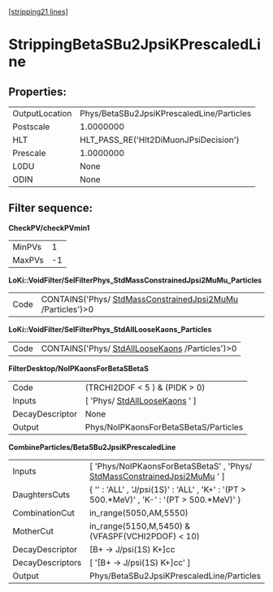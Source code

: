 [[stripping21 lines]](./stripping21-leptonic)

# StrippingBetaSBu2JpsiKPrescaledLine

## Properties:

|                |                                           |
|----------------|-------------------------------------------|
| OutputLocation | Phys/BetaSBu2JpsiKPrescaledLine/Particles |
| Postscale      | 1.0000000                                 |
| HLT            | HLT_PASS_RE('Hlt2DiMuonJPsiDecision')     |
| Prescale       | 1.0000000                                 |
| L0DU           | None                                      |
| ODIN           | None                                      |

## Filter sequence:

**CheckPV/checkPVmin1**

|        |     |
|--------|-----|
| MinPVs | 1   |
| MaxPVs | -1  |

**LoKi::VoidFilter/SelFilterPhys_StdMassConstrainedJpsi2MuMu_Particles**

|      |                                                                                                          |
|------|----------------------------------------------------------------------------------------------------------|
| Code | CONTAINS('Phys/ [StdMassConstrainedJpsi2MuMu](./stripping21-stdmassconstrainedjpsi2mumu) /Particles')\>0 |

**LoKi::VoidFilter/SelFilterPhys_StdAllLooseKaons_Particles**

|      |                                                                                    |
|------|------------------------------------------------------------------------------------|
| Code | CONTAINS('Phys/ [StdAllLooseKaons](./stripping21-stdallloosekaons) /Particles')\>0 |

**FilterDesktop/NoIPKaonsForBetaSBetaS**

|                 |                                                                   |
|-----------------|-------------------------------------------------------------------|
| Code            | (TRCHI2DOF \< 5 ) & (PIDK \> 0)                                   |
| Inputs          | [ 'Phys/ [StdAllLooseKaons](./stripping21-stdallloosekaons) ' ] |
| DecayDescriptor | None                                                              |
| Output          | Phys/NoIPKaonsForBetaSBetaS/Particles                             |

**CombineParticles/BetaSBu2JpsiKPrescaledLine**

|                  |                                                                                                                         |
|------------------|-------------------------------------------------------------------------------------------------------------------------|
| Inputs           | [ 'Phys/NoIPKaonsForBetaSBetaS' , 'Phys/ [StdMassConstrainedJpsi2MuMu](./stripping21-stdmassconstrainedjpsi2mumu) ' ] |
| DaughtersCuts    | { '' : 'ALL' , 'J/psi(1S)' : 'ALL' , 'K+' : '(PT \> 500.\*MeV)' , 'K-' : '(PT \> 500.\*MeV)' }                          |
| CombinationCut   | in_range(5050,AM,5550)                                                                                                  |
| MotherCut        | in_range(5150,M,5450) & (VFASPF(VCHI2PDOF) \< 10)                                                                       |
| DecayDescriptor  | [B+ -\> J/psi(1S) K+]cc                                                                                               |
| DecayDescriptors | [ '[B+ -\> J/psi(1S) K+]cc' ]                                                                                       |
| Output           | Phys/BetaSBu2JpsiKPrescaledLine/Particles                                                                               |
